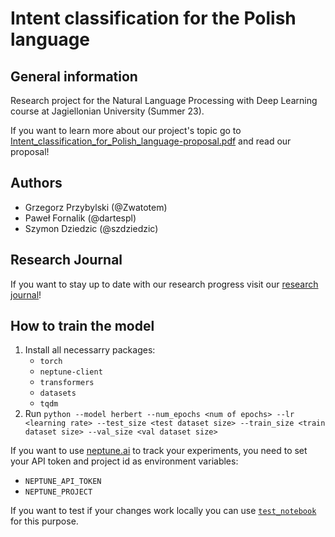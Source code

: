 # Intent classification for the Polish language

## General information

Research project for the Natural Language Processing with Deep Learning course at Jagiellonian University (Summer 23).

If you want to learn more about our project's topic go to [Intent_classification_for_Polish_language-proposal.pdf](https://github.com/szdziedzic/intent-classification-for-polish-language/blob/main/papers/Intent_classification_for_Polish_language-proposal.pdf) and read our proposal!

## Authors

- Grzegorz Przybylski (@Zwatotem)
- Paweł Fornalik (@dartespl)
- Szymon Dziedzic (@szdziedzic)

## Research Journal

If you want to stay up to date with our research progress visit our [research journal](https://github.com/szdziedzic/intent-classification-for-polish-language/blob/main/RESEARCH_JOURNAL.md)!

## How to train the model

1. Install all necessarry packages:
    - `torch`
    - `neptune-client`
    - `transformers`
    - `datasets`
    - `tqdm`
2. Run `python --model herbert --num_epochs <num of epochs> --lr <learning rate> --test_size <test dataset size>
--train_size <train dataset size> --val_size <val dataset size>`

If you want to use [neptune.ai](https://app.neptune.ai/) to track your experiments, you need to set your API token and project id as environment variables:

- `NEPTUNE_API_TOKEN`
- `NEPTUNE_PROJECT`

If you want to test if your changes work locally you can use [`test_notebook`](https://github.com/szdziedzic/intent-classification-for-polish-language/blob/main/colab_experiments/test_notebook.ipynb) for this purpose.
